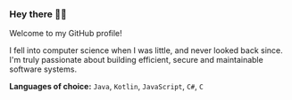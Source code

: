 ### Hey there 👋😉
Welcome to my GitHub profile!

I fell into computer science when I was little, and never looked back since.  
I'm truly passionate about building efficient, secure and maintainable software systems.

**Languages of choice:** `Java`, `Kotlin`, `JavaScript`, `C#`, `C`
<!--
**Pexers/pexers** is a ✨ _special_ ✨ repository because its `README.md` (this file) appears on your GitHub profile.

Here are some ideas to get you started:

- 🔭 I’m currently working on ...
- 🌱 I’m currently learning ...
- 👯 I’m looking to collaborate on ...
- 🤔 I’m looking for help with ...
- 💬 Ask me about ...
- 📫 How to reach me: ...
- 😄 Pronouns: ...
- ⚡ Fun fact: ...
-->
